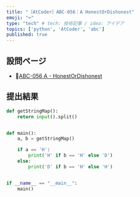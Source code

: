 ```yaml
---
title: "［AtCoder］ABC-056｜A HonestOrDishonest"
emoji: "⌨️"
type: "tech" # tech: 技術記事 / idea: アイデア
topics: ['python', 'AtCoder', 'abc']
published: true
---
```


## 設問ページ

- 🔗[ABC-056 A - HonestOrDishonest](https://atcoder.jp/contests/abc056/tasks/abc056_a)

## 提出結果

```python
def getStringMap():
    return input().split()


def main():
    a, b = getStringMap()

    if a == 'H':
        print('H' if b == 'H' else 'D')
    else:
        print('D' if b == 'H' else 'H')


if __name__ == "__main__":
    main()
```
